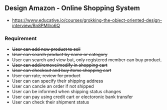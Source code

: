 ## Design Amazon - Online Shopping System
* https://www.educative.io/courses/grokking-the-object-oriented-design-interview/Bn8PMllro6Q

### Requirement
* ~~User can add new product to sell~~
* ~~User can search product by name or category~~
* ~~User can search and view but, only registered member can buy product.~~
* ~~User can add/remove/modify in shopping cart~~
* ~~User can checkout and buy items shopping cart~~
* ~~User can rate, review for product~~
* User can can specify their shipping address
* User can cancle an order if not shipped
* User can be informed when shipping status changes
* User can pay using credit cart or electoronic bank transfer
* User can check their shipment status
